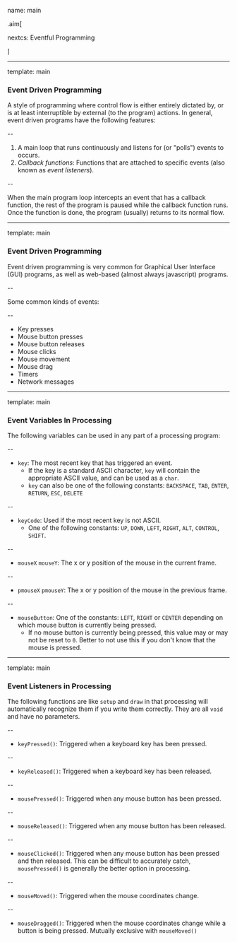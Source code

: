 name: main

.aim[<div>
nextcs: Eventful Programming  
</div>]

---
template: main

### Event Driven Programming

A style of programming where control flow is either entirely dictated by, or is at least interruptible by external (to the program) actions. In general, event driven programs have the following features:

--

1. A main loop that runs continuously and listens for (or "polls") events to occurs.
2. _Callback functions_: Functions that are attached to specific events (also known as _event listeners_).

--

When the main program loop intercepts an event that has a callback function, the rest of the program is paused while the callback function runs. Once the function is done, the program (usually) returns to its normal flow.

---
template: main

### Event Driven Programming

Event driven programming is very common for Graphical User Interface (GUI) programs, as well as web-based (almost always javascript) programs.

--

Some common kinds of events:

--
- Key presses
- Mouse button presses
- Mouse button releases
- Mouse clicks
- Mouse movement
- Mouse drag
- Timers
- Network messages

---
template: main

### Event Variables In Processing

The following variables can be used in any part of a processing program:

--
- `key`: The most recent key that has triggered an event.
  - If the key is a standard ASCII character, `key` will contain the appropriate ASCII value, and can be used as a `char`.
  - `key` can also be one of the following constants: `BACKSPACE`, `TAB`, `ENTER`, `RETURN`, `ESC`, `DELETE`

--
- `keyCode`: Used if the most recent key is not ASCII.
  - One of the following constants: `UP`, `DOWN`, `LEFT`, `RIGHT`, `ALT`, `CONTROL`, `SHIFT`.

--
- `mouseX` `mouseY`: The x or y position of the mouse in the current frame.

--
- `pmouseX` `pmouseY`: The x or y position of the mouse in the previous frame.

--
- `mouseButton`: One of the constants: `LEFT`, `RIGHT` or `CENTER` depending on which mouse button is currently being pressed.
  - If no mouse button is currently being pressed, this value may or may not be reset to `0`. Better to not use this if you don't know that the mouse is pressed.

---
template: main

### Event Listeners in Processing

The following functions are like `setup` and `draw` in that processing will automatically recognize them if you write them correctly. They are all `void` and have no parameters.

--
- `keyPressed()`: Triggered when a keyboard key has been pressed.

--
- `keyReleased()`: Triggered when a keyboard key has been released.

--
- `mousePressed()`: Triggered when any mouse button has been pressed.

--
- `mouseReleased()`: Triggered when any mouse button has been released.

--
- `mouseClicked()`: Triggered when any mouse button has been pressed and then released. This can be difficult to accurately catch, `mousePressed()` is generally the better option in processing.

--
- `mouseMoved()`: Triggered when the mouse coordinates change.

--
- `mouseDragged()`: Triggered when the mouse coordinates change while a button is being pressed. Mutually exclusive with `mouseMoved()`

